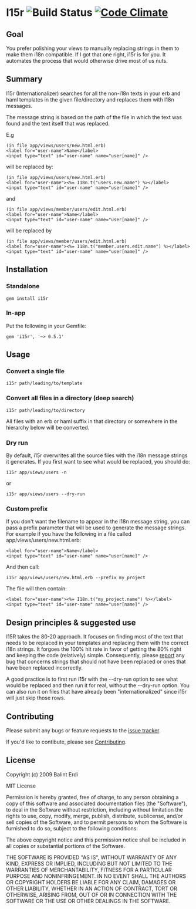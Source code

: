 # I15r ![Build Status](https://api.travis-ci.org/balinterdi/i15r.png) [![Code Climate](https://codeclimate.com/badge.png)](https://codeclimate.com/github/balinterdi/i15r)

## Goal

You prefer polishing your views to manually replacing strings in them to make them i18n compatible.
If I got that one right, i15r is for you. It automates the process that would otherwise drive most of us nuts.

## Summary

I15r (Internationalizer) searches for all the non-i18n texts in your erb and haml templates in
the given file/directory and replaces them with I18n messages.

The message string is based on the path of the file in which the text was found and the text itself
that was replaced.

E.g

    (in file app/views/users/new.html.erb)
    <label for="user-name">Name</label>
    <input type="text" id="user-name" name="user[name]" />

will be replaced by:

    (in file app/views/users/new.html.erb)
    <label for="user-name"><%= I18n.t("users.new.name") %></label>
    <input type="text" id="user-name" name="user[name]" />

and

    (in file app/views/member/users/edit.html.erb)
    <label for="user-name">Name</label>
    <input type="text" id="user-name" name="user[name]" />

will be replaced by

    (in file app/views/member/users/edit.html.erb)
    <label for="user-name"><%= I18n.t("member.users.edit.name") %></label>
    <input type="text" id="user-name" name="user[name]" />

## Installation

### Standalone

    gem install i15r

### In-app

Put the following in your Gemfile:

    gem 'i15r', '~> 0.5.1'

## Usage

### Convert a single file

    i15r path/leading/to/template

### Convert all files in a directory (deep search)

    i15r path/leading/to/directory

All files with an erb or haml suffix in that directory or somewhere in the hierarchy below will be converted.

### Dry run

By default, i15r overwrites all the source files with the i18n message strings it generates. If you first want to see what would be replaced, you should do:

    i15r app/views/users -n

or

    i15r app/views/users --dry-run

### Custom prefix

If you don't want the filename to appear in the i18n message string,
you can pass a prefix parameter that will be used to generate the message strings.
For example if you have the following in a file called app/views/users/new.html.erb:

    <label for="user-name">Name</label>
    <input type="text" id="user-name" name="user[name]" />

And then call:

    i15r app/views/users/new.html.erb --prefix my_project

The file will then contain:

    <label for="user-name"><%= I18n.t("my_project.name") %></label>
    <input type="text" id="user-name" name="user[name]" />

## Design principles & suggested use

I15R takes the 80-20 approach. It focuses on finding most of the text that needs
to be replaced in your templates and replacing them with the correct i18n strings.
It forgoes the 100% hit rate in favor of getting the 80% right and keeping the code
(relatively) simple. Consequently, please [report][issue_tracker] any bug that concerns
strings that should not have been replaced or ones that have been replaced incorrectly.

A good practice is to first run i15r with the --dry-run option to see what would be replaced
and then run it for real, without the --dry-run option. You can also run it on files that have
already been "internationalized" since i15r will just skip those rows.

## Contributing

Please submit any bugs or feature requests to the [issue tracker][issue_tracker].

If you'd like to contibute, please see [Contributing][contributing].

## License

Copyright (c) 2009 Balint Erdi

MIT License

Permission is hereby granted, free of charge, to any person obtaining a copy of this software and associated documentation files (the "Software"), to deal in the Software without restriction, including without limitation the rights to use, copy, modify, merge, publish, distribute, sublicense, and/or sell copies of the Software, and to permit persons to whom the Software is furnished to do so, subject to the following conditions:

The above copyright notice and this permission notice shall be included in all copies or substantial portions of the Software.

THE SOFTWARE IS PROVIDED "AS IS", WITHOUT WARRANTY OF ANY KIND, EXPRESS OR IMPLIED, INCLUDING BUT NOT LIMITED TO THE WARRANTIES OF MERCHANTABILITY, FITNESS FOR A PARTICULAR PURPOSE AND NONINFRINGEMENT. IN NO EVENT SHALL THE AUTHORS OR COPYRIGHT HOLDERS BE LIABLE FOR ANY CLAIM, DAMAGES OR OTHER LIABILITY, WHETHER IN AN ACTION OF CONTRACT, TORT OR OTHERWISE, ARISING FROM, OUT OF OR IN CONNECTION WITH THE SOFTWARE OR THE USE OR OTHER DEALINGS IN THE SOFTWARE.

[issue_tracker]: https://github.com/balinterdi/i15r/issues
[contributing]: https://github.com/balinterdi/i15r/blob/master/CONTRIBUTING.md
